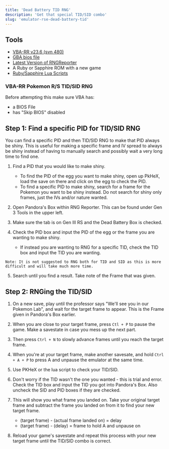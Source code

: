 ```yaml
---
title: 'Dead Battery TID RNG'
description: 'Get that special TID/SID combo'
slug: 'emulator-rse-dead-battery-tid'
---
```


## Tools

- [VBA-RR v23.6 (svn 480)](https://code.google.com/archive/p/vba-rerecording/downloads)
- [GBA bios file](https://encrypted.google.com/search?hl=en&q=gba%20bios)
- [Latest Version of RNGReporter](https://ci.appveyor.com/project/Admiral-Fish/rngreporter/build/artifacts)
- A Ruby or Sapphire ROM with a new game
- [Ruby/Sapphire Lua Scripts](https://projectpokemon.org/home/forums/topic/15187-gen-3-lua-scripts/)

### VBA-RR Pokemon R/S TID/SID RNG

Before attempting this make sure VBA has:

- a BIOS File
- has "Skip BIOS" disabled

## Step 1: Find a specific PID for TID/SID RNG

You can find a specific PID and then TID/SID RNG to make that PID always be shiny. This is useful for making a specific frame and IV spread to always be shiny instead of having to manually search and possibly wait a very long time to find one.

1. Find a PID that you would like to make shiny.

   - To find the PID of the egg you want to make shiny, open up PkHeX, load the save on there and click on the egg to check the PID.
   - To find a specific PID to make shiny, search for a frame for the Pokemon you want to be shiny instead. Do not search for shiny only frames, just the IVs and/or nature wanted.

2. Open Pandora's Box within RNG Reporter. This can be found under Gen 3 Tools in the upper left.

3. Make sure the tab is on Gen III RS and the Dead Battery Box is checked.

4. Check the PID box and input the PID of the egg or the frame you are wanting to make shiny.
   - If instead you are wanting to RNG for a specific TID, check the TID box and input the TID you are wanting.

```
Note: It is not suggested to RNG both for TID and SID as this is more difficult and will take much more time.
```

5. Search until you find a result. Take note of the Frame that was given.

## Step 2: RNGing the TID/SID

1. On a new save, play until the professor says "We'll see you in our Pokemon Lab", and wait for the target frame to appear. This is the Frame given in Pandora's Box earlier.

2. When you are close to your target frame, press `Ctl + P` to pause the game. Make a savestate in case you mess up the next part.

3. Then press `Ctrl + N` to slowly advance frames until you reach the target frame.

4. When you're at your target frame, make another savesate, and hold `Ctrl + A + P` to press A and unpause the emulator at the same time.

5. Use PKHeX or the lua script to check your TID/SID.

6. Don't worry if the TID wasn't the one you wanted - this is trial and error. Check the TID box and input the TID you got into Pandora's Box. Also uncheck the SID and PID boxes if they are checked.

7. This will show you what frame you landed on. Take your original target frame and subtract the frame you landed on from it to find your new target frame.

   - (target frame) - (actual frame landed on) = delay
   - (target frame) - (delay) = frame to hold A and unpause on

8. Reload your game's savestate and repeat this process with your new target frame until the TID/SID combo is correct.
